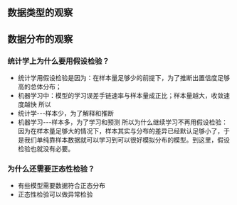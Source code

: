 ## 数据类型的观察
## 数据分布的观察
### 统计学上为什么要用假设检验？
* 统计学用假设检验是因为：在样本量足够少的前提下，为了推断出置信度足够高的总体分布；
* 机器学习中：模型的学习误差手链速率与样本量成正比；样本量越大，收敛速度越快
所以
* 统计学---样本少，为了解释和推断
* 机器学习---样本多，为了学习和预测
所以为什么继续学习不再用假设检验：因为在样本量足够大的情况下，样本其实与分布的差异已经默认足够小了，于是我们单纯靠样本数据就可以学习到可以很好模拟分布的模型。到这里，假设检验也就没有必要。

### 为什么还需要正态性检验？
* 有些模型需要数据符合正态分布
* 正态性检验可以做异常检验
